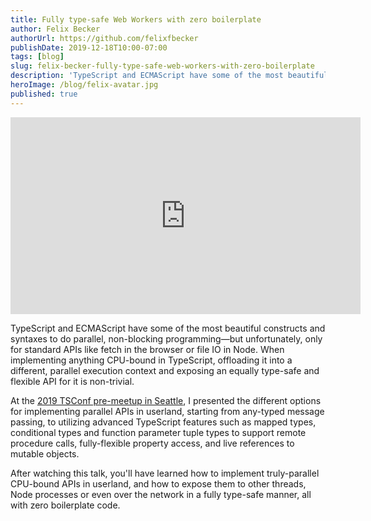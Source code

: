 ```yaml
---
title: Fully type-safe Web Workers with zero boilerplate
author: Felix Becker
authorUrl: https://github.com/felixfbecker
publishDate: 2019-12-18T10:00-07:00
tags: [blog]
slug: felix-becker-fully-type-safe-web-workers-with-zero-boilerplate
description: 'TypeScript and ECMAScript have some of the most beautiful constructs and syntaxes to do parallel, non-blocking programming—but unfortunately, only for standard APIs like fetch in the browser or file IO in Node. When implementing anything CPU-bound in TypeScript, offloading it into a different, parallel execution context and exposing an equally type-safe and flexible API for it is non-trivial.'
heroImage: /blog/felix-avatar.jpg
published: true
---
```


<p style={{textAlign: 'center'}}>
  <iframe width="560" height="315" src="https://www.youtube-nocookie.com/embed/sSkx5SVc2OA" frameBorder="0" allow="accelerometer; autoPlay; encrypted-media; gyroscope; picture-in-picture" allowFullScreen></iframe>
</p>

TypeScript and ECMAScript have some of the most beautiful constructs and syntaxes to do parallel, non-blocking programming—but unfortunately, only for standard APIs like fetch in the browser or file IO in Node. When implementing anything CPU-bound in TypeScript, offloading it into a different, parallel execution context and exposing an equally type-safe and flexible API for it is non-trivial.

At the [2019 TSConf pre-meetup in Seattle](https://www.meetup.com/seattle-ts/events/264757065/), I presented the different options for implementing parallel APIs in userland, starting from any-typed message passing, to utilizing advanced TypeScript features such as mapped types, conditional types and function parameter tuple types to support remote procedure calls, fully-flexible property access, and live references to mutable objects.

After watching this talk, you'll have learned how to implement truly-parallel CPU-bound APIs in userland, and how to expose them to other threads, Node processes or even over the network in a fully type-safe manner, all with zero boilerplate code.
